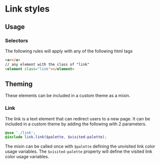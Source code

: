 # Link styles

## Usage

### Selectors

The following rules will apply with any of the following html tags

```html
<a></a>
// any element with the class of "link"
<element class="link"></element>
```

## Theming

These elements can be included in a custom theme as a mixin.

### Link

The link is a text element that can redirect users to a new page. It can be included in a custom theme by adding the following with 2 parameters.

```scss
@use './link';
@include link.link($palette, $visited-palette);
```

The mixin can be called once with `$palette` defining the unvisited link color usage variables. The `$visited-palette` property will define the visited link color usage variables.
